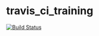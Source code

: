 # travis_ci_training

[![Build Status](https://travis-ci.com/mnishz/travis_ci_training.svg?branch=master)](https://travis-ci.com/mnishz/travis_ci_training)
